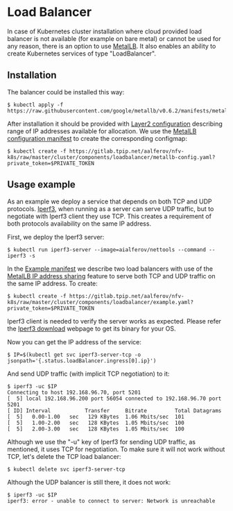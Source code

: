 # Load Balancer

In case of Kubernetes cluster installation where cloud provided load balancer
is not available (for example on bare metal) or cannot be used for any reason,
there is an option to use [MetalLB]. It also enables an ability to create
Kubernetes services of type "LoadBalancer".

## Installation

The balancer could be installed this way:

```
$ kubectl apply -f https://raw.githubusercontent.com/google/metallb/v0.6.2/manifests/metallb.yaml
```

After installation it should be provided with [Layer2 configuration] describing
range of IP addresses available for allocation. We use the [MetalLB
configuration manifest] to create the corresponding configmap:

```
$ kubectl create -f https://gitlab.tpip.net/aalferov/nfv-k8s/raw/master/cluster/components/loadbalancer/metallb-config.yaml?private_token=$PRIVATE_TOKEN
```

## Usage example

As an example we deploy a service that depends on both TCP and UDP protocols.
[Iperf3], when running as a server can serve UDP traffic, but to negotiate with
Iperf3 client they use TCP. This creates a requirement of both protocols
availability on the same IP address.

First, we deploy the Iperf3 server:

```
$ kubectl run iperf3-server --image=aialferov/nettools --command -- iperf3 -s
```

In the [Example manifest] we describe two load balancers with use of the
[MetalLB IP address sharing] feature to serve both TCP and UDP traffic on the
same IP address. To create:

```
$ kubectl create -f https://gitlab.tpip.net/aalferov/nfv-k8s/raw/master/cluster/components/loadbalancer/example.yaml?private_token=$PRIVATE_TOKEN
```

Iperf3 client is needed to verify the server works as expected. Please refer the
[Iperf3 download] webpage to get its binary for your OS.

Now you can get the IP address of the service:

```
$ IP=$(kubectl get svc iperf3-server-tcp -o jsonpath='{.status.loadBalancer.ingress[0].ip}')
```

And send UDP traffic (with implicit TCP negotiation) to it:

```
$ iperf3 -uc $IP
Connecting to host 192.168.96.70, port 5201
[  5] local 192.168.96.200 port 56054 connected to 192.168.96.70 port 5201
[ ID] Interval           Transfer     Bitrate         Total Datagrams
[  5]   0.00-1.00   sec   129 KBytes  1.06 Mbits/sec  101
[  5]   1.00-2.00   sec   128 KBytes  1.05 Mbits/sec  100
[  5]   2.00-3.00   sec   128 KBytes  1.05 Mbits/sec  100
```

Although we use the "-u" key of Iperf3 for sending UDP traffic, as mentioned, it
uses TCP for negotiation. To make sure it will not work without TCP, let's
delete the TCP load balancer:

```
$ kubectl delete svc iperf3-server-tcp
```

Although the UDP balancer is still there, it does not work:

```
$ iperf3 -uc $IP
iperf3: error - unable to connect to server: Network is unreachable
```

<!-- Links -->

[MetalLB]: https://metallb.universe.tf
[Iperf3]: https://iperf.fr
[Iperf3 download]: https://iperf.fr/iperf-download.php
[Example manifest]: ../../cluster/components/loadbalancer/example.yaml
[Layer2 configuration]: https://metallb.universe.tf/configuration/#layer-2-configuration
[MetalLB configuration manifest]: ../../cluster/components/loadbalancer/metallb-config.yaml
[MetalLB IP address sharing]: https://metallb.universe.tf/usage/#ip-address-sharing
